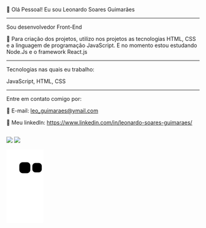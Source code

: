 👋 Olá Pessoal! Eu sou Leonardo Soares Guimarães
__________________________________________________

Sou desenvolvedor Front-End

🌱 Para criação dos projetos, utilizo nos projetos as tecnologias HTML, CSS e a linguagem de programação JavaScript. E no momento estou estudando Node.Js e o framework React.js
__________________________________________________

Tecnologias nas quais eu trabalho:

JavaScript, HTML, CSS
__________________________________________________

Entre em contato comigo por:

📧 E-mail: leo_guimaraes@ymail.com

💭 Meu linkedIn: https://www.linkedin.com/in/leonardo-soares-guimaraes/
  
  ##
  
<div>
  <a href="https://instagram.com/leos_guimaraes" target="_blank"><img src="https://img.shields.io/badge/-Instagram-%23E4405F?style=for-the-badge&logo=instagram&logoColor=white" target="_blank"></a>
  <a href="https://www.linkedin.com/in/leonardo-soares-guimaraes/" target="_blank"><img src="https://img.shields.io/badge/-LinkedIn-%230077B5?style=for-the-badge&logo=linkedin&logoColor=white" target="_blank"></a>
  
  ![Snake animation](https://github.com/rafaballerini/rafaballerini/blob/output/github-contribution-grid-snake.svg)
  
</div>


<!---
leonardosguimaraes/leonardosguimaraes is a ✨ special ✨ repository because its `README.md` (this file) appears on your GitHub profile.
You can click the Preview link to take a look at your changes.
--->
